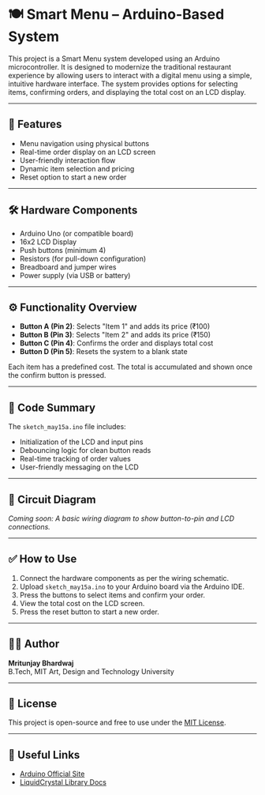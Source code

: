 # 🍽️ Smart Menu – Arduino-Based System

This project is a Smart Menu system developed using an Arduino microcontroller. It is designed to modernize the traditional restaurant experience by allowing users to interact with a digital menu using a simple, intuitive hardware interface. The system provides options for selecting items, confirming orders, and displaying the total cost on an LCD display.

---

## 📌 Features

- Menu navigation using physical buttons  
- Real-time order display on an LCD screen  
- User-friendly interaction flow  
- Dynamic item selection and pricing  
- Reset option to start a new order  

---

## 🛠️ Hardware Components

- Arduino Uno (or compatible board)  
- 16x2 LCD Display  
- Push buttons (minimum 4)  
- Resistors (for pull-down configuration)  
- Breadboard and jumper wires  
- Power supply (via USB or battery)  

---

## ⚙️ Functionality Overview

- **Button A (Pin 2)**: Selects "Item 1" and adds its price (₹100)  
- **Button B (Pin 3)**: Selects "Item 2" and adds its price (₹150)  
- **Button C (Pin 4)**: Confirms the order and displays total cost  
- **Button D (Pin 5)**: Resets the system to a blank state  

Each item has a predefined cost. The total is accumulated and shown once the confirm button is pressed.

---

## 🧾 Code Summary

The `sketch_may15a.ino` file includes:

- Initialization of the LCD and input pins  
- Debouncing logic for clean button reads  
- Real-time tracking of order values  
- User-friendly messaging on the LCD  

---

## 🔌 Circuit Diagram

*Coming soon: A basic wiring diagram to show button-to-pin and LCD connections.*

---

## ✅ How to Use

1. Connect the hardware components as per the wiring schematic.  
2. Upload `sketch_may15a.ino` to your Arduino board via the Arduino IDE.  
3. Press the buttons to select items and confirm your order.  
4. View the total cost on the LCD screen.  
5. Press the reset button to start a new order.  

---

## 🧑‍💻 Author

**Mritunjay Bhardwaj**  
B.Tech, MIT Art, Design and Technology University

---

## 📄 License

This project is open-source and free to use under the [MIT License](LICENSE).

---

## 🔗 Useful Links

- [Arduino Official Site](https://www.arduino.cc/)  
- [LiquidCrystal Library Docs](https://www.arduino.cc/en/Reference/LiquidCrystal)

